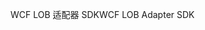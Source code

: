 <span data-ttu-id="691e5-101">WCF LOB 适配器 SDK</span><span class="sxs-lookup"><span data-stu-id="691e5-101">WCF LOB Adapter SDK</span></span>